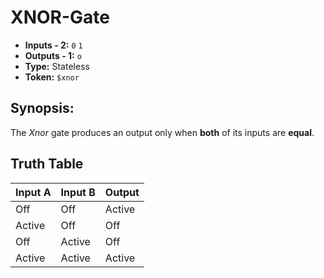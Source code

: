 # XNOR-Gate

* **Inputs - 2:** `0` `1`
* **Outputs - 1:** `o` 
* **Type:** Stateless
* **Token:** `$xnor`

## Synopsis: 
The *Xnor* gate produces an output only when **both** of its inputs are **equal**.

## Truth Table
| Input A | Input B | Output |
|---------|---------|--------|
| Off     | Off     | Active |
| Active  | Off     | Off    |
| Off     | Active  | Off    |
| Active  | Active  | Active |
